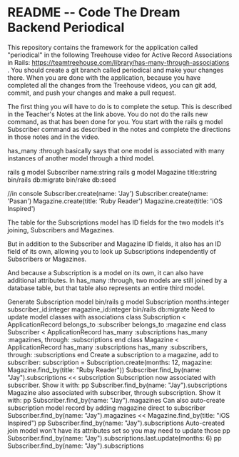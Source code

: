 # README -- Code The Dream Backend Periodical

This repository contains the framework for the application called "periodical" in the following Treehouse video for Active Record Associations in Rails: https://teamtreehouse.com/library/has-many-through-associations .  You should create a git branch called periodical and make your changes there.
When you are done with the application, because you have completed all the changes from the Treehouse videos, you can git add, commit, and push your changes and
make a pull request.

The first thing you will have to do is to complete the setup.  This is described in the Teacher's Notes at the link above.  You do not do the rails new command,
as that has been done for you.  You start with the rails g model Subscriber command as described in the notes and complete the directions in those notes and in the
video.


 has_many :through basically says that one model is associated with many instances of another model through a third model. 

 rails g model Subscriber name:string
rails g model Magazine title:string
bin/rails db:migrate
bin/rake db:seed

//in console 
Subscriber.create(name: 'Jay')
Subscriber.create(name: 'Pasan')
Magazine.create(title: 'Ruby Reader')
Magazine.create(title: 'iOS Inspired')

 The table for the Subscriptions model has ID fields for the two models it's joining, Subscribers and Magazines.

But in addition to the Subscriber and Magazine ID fields, it also has an ID field of its own, allowing you to look up Subscriptions independently of Subscribers or Magazines.

And because a Subscription is a model on its own, it can also have additional attributes. In has_many :through, two models are still joined by a database table, but that table also represents an entire third model.

Generate Subscription model
bin/rails g model Subscription months:integer subscriber_id:integer magazine_id:integer
bin/rails db:migrate
Need to update model classes with associations
class Subscription < ApplicationRecord
  belongs_to :subscriber
  belongs_to :magazine
end
class Subscriber < ApplicationRecord
  has_many :subscriptions
  has_many :magazines, through: :subscriptions
end
class Magazine < ApplicationRecord
  has_many :subscriptions
  has_many :subscribers, through: :subscriptions
end
Create a subscription to a magazine, add to subscriber:
subscription = Subscription.create(months: 12, magazine: Magazine.find_by(title: "Ruby Reader"))
Subscriber.find_by(name: "Jay").subscriptions << subscription
Subscription now associated with subscriber. Show it with:
pp Subscriber.find_by(name: "Jay").subscriptions
Magazine also associated with subscriber, through subscription. Show it with:
pp Subscriber.find_by(name: "Jay").magazines
Can also auto-create subscription model record by adding magazine direct to subscriber
Subscriber.find_by(name: "Jay").magazines << Magazine.find_by(title: "iOS Inspired")
pp Subscriber.find_by(name: "Jay").subscriptions
Auto-created join model won't have its attributes set so you may need to update those
pp Subscriber.find_by(name: "Jay").subscriptions.last.update(months: 6)
pp Subscriber.find_by(name: "Jay").subscriptions